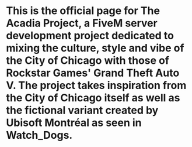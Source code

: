 # This is the official page for The Acadia Project, a FiveM server development project dedicated to mixing the culture, style and vibe of the City of Chicago with those of Rockstar Games' Grand Theft Auto V. The project takes inspiration from the City of Chicago itself as well as the fictional variant created by Ubisoft Montréal as seen in Watch_Dogs.
